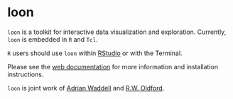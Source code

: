 
# loon

`loon` is a toolkit for interactive data visualization and
exploration. Currently, `loon` is embedded in `R` and `Tcl`.

`R` users should use `loon` within [RStudio](https://www.rstudio.com/)
or with the Terminal.

Please see the [web documentation](http://waddella.github.io/loon/)
for more information and installation instructions.

`loon` is joint work of [Adrian Waddell](http://adrian.waddell.ch) and
[R.W. Oldford](http://www.math.uwaterloo.ca/~rwoldfor/).
